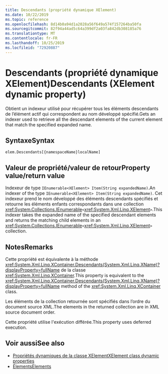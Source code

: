 ```yaml
---
title: Descendants (propriété dynamique XElement)
ms.date: 10/22/2019
ms.topic: reference
ms.openlocfilehash: 8d14b0a94d1a2028a56f649a574f157264ba50fa
ms.sourcegitcommit: 82f94a44ad5c64a399df2a03fa842db308185a76
ms.translationtype: MT
ms.contentlocale: fr-FR
ms.lasthandoff: 10/25/2019
ms.locfileid: "72920887"
---
```

# <a name="descendants-xelement-dynamic-property"></a><span data-ttu-id="b9cb5-102">Descendants (propriété dynamique XElement)</span><span class="sxs-lookup"><span data-stu-id="b9cb5-102">Descendants (XElement dynamic property)</span></span>

<span data-ttu-id="b9cb5-103">Obtient un indexeur utilisé pour récupérer tous les éléments descendants de l’élément actif qui correspondent au nom développé spécifié.</span><span class="sxs-lookup"><span data-stu-id="b9cb5-103">Gets an indexer used to retrieve all the descendant elements of the current element that match the specified expanded name.</span></span>

## <a name="syntax"></a><span data-ttu-id="b9cb5-104">Syntaxe</span><span class="sxs-lookup"><span data-stu-id="b9cb5-104">Syntax</span></span>

```xaml
elem.Descendants[{namespaceName}localName]
```

## <a name="property-valuereturn-value"></a><span data-ttu-id="b9cb5-105">Valeur de propriété/valeur de retour</span><span class="sxs-lookup"><span data-stu-id="b9cb5-105">Property value/return value</span></span>

<span data-ttu-id="b9cb5-106">Indexeur de type `IEnumerable<XElement> Item(String expandedName)`.</span><span class="sxs-lookup"><span data-stu-id="b9cb5-106">An indexer of the type `IEnumerable<XElement> Item(String expandedName)`.</span></span> <span data-ttu-id="b9cb5-107">Cet indexeur prend le nom développé des éléments descendants spécifiés et retourne les éléments enfants correspondants dans une collection <xref:System.Collections.IEnumerable>`<`<xref:System.Xml.Linq.XElement>`>`.</span><span class="sxs-lookup"><span data-stu-id="b9cb5-107">This indexer takes the expanded name of the specified descendant elements and returns the matching child elements in an <xref:System.Collections.IEnumerable>`<`<xref:System.Xml.Linq.XElement>`>` collection.</span></span>

## <a name="remarks"></a><span data-ttu-id="b9cb5-108">Notes</span><span class="sxs-lookup"><span data-stu-id="b9cb5-108">Remarks</span></span>

<span data-ttu-id="b9cb5-109">Cette propriété est équivalente à la méthode <xref:System.Xml.Linq.XContainer.Descendants(System.Xml.Linq.XName)?displayProperty=fullName> de la classe <xref:System.Xml.Linq.XContainer>.</span><span class="sxs-lookup"><span data-stu-id="b9cb5-109">This property is equivalent to the <xref:System.Xml.Linq.XContainer.Descendants(System.Xml.Linq.XName)?displayProperty=fullName> method of the <xref:System.Xml.Linq.XContainer> class.</span></span>

<span data-ttu-id="b9cb5-110">Les éléments de la collection retournée sont spécifiés dans l’ordre du document source XML.</span><span class="sxs-lookup"><span data-stu-id="b9cb5-110">The elements in the returned collection are in XML source document order.</span></span>

<span data-ttu-id="b9cb5-111">Cette propriété utilise l'exécution différée.</span><span class="sxs-lookup"><span data-stu-id="b9cb5-111">This property uses deferred execution.</span></span>

## <a name="see-also"></a><span data-ttu-id="b9cb5-112">Voir aussi</span><span class="sxs-lookup"><span data-stu-id="b9cb5-112">See also</span></span>

- [<span data-ttu-id="b9cb5-113">Propriétés dynamiques de la classe XElement</span><span class="sxs-lookup"><span data-stu-id="b9cb5-113">XElement class dynamic properties</span></span>](attribute-xelement-dynamic-property.md)
- [<span data-ttu-id="b9cb5-114">Élements</span><span class="sxs-lookup"><span data-stu-id="b9cb5-114">Elements</span></span>](elements-xelement-dynamic-property.md)
